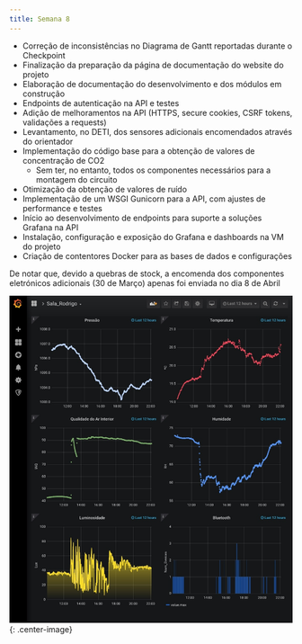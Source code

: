 ```yaml
---
title: Semana 8
---
```


- Correção de inconsistências no Diagrama de Gantt reportadas durante o Checkpoint
- Finalização da preparação da página de documentação do website do projeto
- Elaboração de documentação do desenvolvimento e dos módulos em construção
- Endpoints de autenticação na API e testes
- Adição de melhoramentos na API (HTTPS, secure cookies, CSRF tokens, validações a requests)
- Levantamento, no DETI, dos sensores adicionais encomendados através do orientador
- Implementação do código base para a obtenção de valores de concentração de CO2
    - Sem ter, no entanto, todos os componentes necessários para a montagem do circuito
- Otimização da obtenção de valores de ruído
- Implementação de um WSGI Gunicorn para a API, com ajustes de performance e testes
- Início ao desenvolvimento de endpoints para suporte a soluções Grafana na API 
- Instalação, configuração e exposição do Grafana e dashboards na VM do projeto
- Criação de contentores Docker para as bases de dados e configurações

De notar que, devido a quebras de stock, a encomenda dos componentes eletrónicos adicionais (30 de Março) apenas foi enviada no dia 8 de Abril

![Dashboard Grafana](/images/posts/grafana_10_04.jpg){: .center-image}